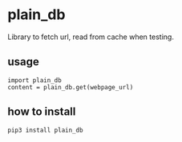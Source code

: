 # plain_db

Library to fetch url, read from cache when testing.

## usage

```
import plain_db
content = plain_db.get(webpage_url)
```

## how to install

`pip3 install plain_db`
